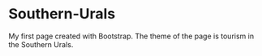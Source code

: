 # Southern-Urals

My first page created with Bootstrap. 
The theme of the page is tourism in the Southern Urals.
